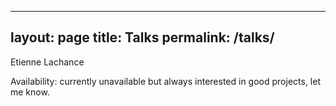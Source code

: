 ---
layout: page
title: Talks
permalink: /talks/
------------------

Etienne Lachance

Availability: currently unavailable but always interested in good projects, let me know.



